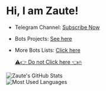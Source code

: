 # Hi, I am Zaute!

- Telegram Channel: [Subscribe Now](https:telegram.dog/zautekm)
- Bots Projects: [See here](https://t.me/c/1481808444/134)
- More Bots Lists: [Click here](https://t.me/c/1389316277/37)

    [⚠️👉 Do not Click here 👈🔥](https://t.me/iZaute/6)

![Zaute's GitHub Stats](https://github-readme-stats.vercel.app/api?username=ZauteKm&show_icons=true&include_all_commits=true&theme=vue-dark)  
![Most Used Languages](https://github-readme-stats.vercel.app/api/top-langs/?username=zautekm&exclude_repo=swype-patch&theme=vue-dark&layout=compact)  
